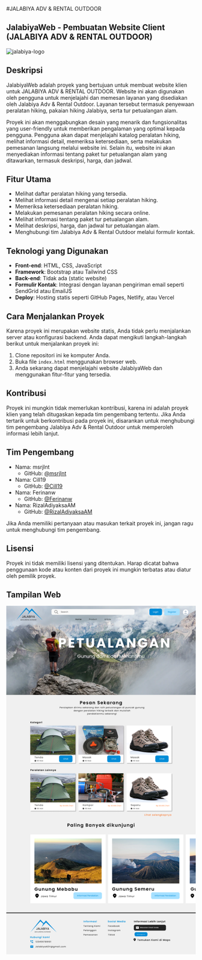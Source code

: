 #JALABIYA ADV & RENTAL OUTDOOR


## JalabiyaWeb - Pembuatan Website Client (JALABIYA ADV & RENTAL OUTDOOR)

![jalabiya-logo]([https://raw.githubusercontent.com/BM-TechID/JalabiyaWeb/main/img/jalabiya-logo.svg](https://i.ibb.co/FwhZQLz/jalabiya-logo.png))

## Deskripsi
JalabiyaWeb adalah proyek yang bertujuan untuk membuat website klien untuk JALABIYA ADV & RENTAL OUTDOOR. Website ini akan digunakan oleh pengguna untuk menjelajahi dan memesan layanan yang disediakan oleh Jalabiya Adv & Rental Outdoor. Layanan tersebut termasuk penyewaan peralatan hiking, pakaian hiking Jalabiya, serta tur petualangan alam.

Proyek ini akan menggabungkan desain yang menarik dan fungsionalitas yang user-friendly untuk memberikan pengalaman yang optimal kepada pengguna. Pengguna akan dapat menjelajahi katalog peralatan hiking, melihat informasi detail, memeriksa ketersediaan, serta melakukan pemesanan langsung melalui website ini. Selain itu, website ini akan menyediakan informasi tentang paket tur petualangan alam yang ditawarkan, termasuk deskripsi, harga, dan jadwal.

## Fitur Utama
- Melihat daftar peralatan hiking yang tersedia.
- Melihat informasi detail mengenai setiap peralatan hiking.
- Memeriksa ketersediaan peralatan hiking.
- Melakukan pemesanan peralatan hiking secara online.
- Melihat informasi tentang paket tur petualangan alam.
- Melihat deskripsi, harga, dan jadwal tur petualangan alam.
- Menghubungi tim Jalabiya Adv & Rental Outdoor melalui formulir kontak.

## Teknologi yang Digunakan
- **Front-end**: HTML, CSS, JavaScript
- **Framework**: Bootstrap atau Tailwind CSS
- **Back-end**: Tidak ada (static website)
- **Formulir Kontak**: Integrasi dengan layanan pengiriman email seperti SendGrid atau EmailJS
- **Deploy**: Hosting statis seperti GitHub Pages, Netlify, atau Vercel

## Cara Menjalankan Proyek
Karena proyek ini merupakan website statis, Anda tidak perlu menjalankan server atau konfigurasi backend. Anda dapat mengikuti langkah-langkah berikut untuk menjalankan proyek ini:

1. Clone repositori ini ke komputer Anda.
2. Buka file `index.html` menggunakan browser web.
3. Anda sekarang dapat menjelajahi website JalabiyaWeb dan menggunakan fitur-fitur yang tersedia.

## Kontribusi
Proyek ini mungkin tidak memerlukan kontribusi, karena ini adalah proyek klien yang telah ditugaskan kepada tim pengembang tertentu. Jika Anda tertarik untuk berkontribusi pada proyek ini, disarankan untuk menghubungi tim pengembang Jalabiya Adv & Rental Outdoor untuk memperoleh informasi lebih lanjut.

## Tim Pengembang
- Nama: msrjlnt
  - GitHub: [@msrjlnt](https://github.com/msrjlnt)
- Nama: Cill19
  - GitHub: [@Cill19](https://github.com/Cill19)
- Nama: Ferinanw
  - GitHub: [@Ferinanw](https://github.com/Ferinanw)
- Nama: RizalAdiyaksaAM
  - GitHub: [@RizalAdiyaksaAM](https://github.com/RizalAdiyaksaAM)

Jika Anda memiliki pertanyaan atau masukan terkait proyek ini, jangan ragu untuk menghubungi tim pengembang.

## Lisensi
Proyek ini tidak memiliki lisensi yang ditentukan. Harap dicatat bahwa penggunaan kode atau konten dari proyek ini mungkin terbatas atau diatur oleh pemilik proyek.

## Tampilan Web

![screenshot-home](https://raw.githubusercontent.com/BM-TechID/JalabiyaWeb/main/img/ss-home.png)
